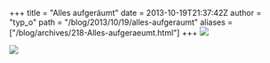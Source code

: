+++
title = "Alles aufgeräumt"
date = 2013-10-19T21:37:42Z
author = "typ_o"
path = "/blog/2013/10/19/alles-aufgeraumt"
aliases = ["/blog/archives/218-Alles-aufgeraeumt.html"]
+++
![](/media/aufgeraeumt.jpg)

![](/media/aufgeraeumt2.jpg)
